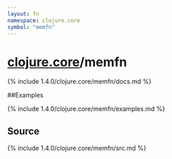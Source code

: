 ```yaml
---
layout: fn
namespace: clojure.core
symbol: "memfn"
---
```


# [clojure.core](../)/memfn

{% include 1.4.0/clojure.core/memfn/docs.md %}

##Examples

{% include 1.4.0/clojure.core/memfn/examples.md %}
## Source
{% include 1.4.0/clojure.core/memfn/src.md %}

